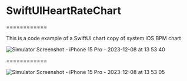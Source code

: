 # SwiftUIHeartRateChart
============

This is a code example of a SwiftUI chart copy of system iOS BPM chart

![Simulator Screenshot - iPhone 15 Pro - 2023-12-08 at 13 53 40](https://github.com/Gashedov/SwiftUIHeartRateChart/assets/39625584/ef54bca3-5805-4a12-a646-e5d747705375)

============

![Simulator Screenshot - iPhone 15 Pro - 2023-12-08 at 13 53 05](https://github.com/Gashedov/SwiftUIHeartRateChart/assets/39625584/d06229bc-d1d0-4d7f-af18-089f222869bb)
